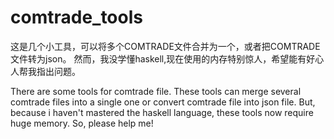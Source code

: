 # comtrade_tools
这是几个小工具，可以将多个COMTRADE文件合并为一个，或者把COMTRADE文件转为json。
然而，我没学懂haskell,现在使用的内存特别惊人，希望能有好心人帮我指出问题。

There are some tools for comtrade file. These tools can merge several comtrade files into a single one or convert comtrade file into json file.
But, because i haven't mastered the haskell language, these tools now require huge memory.
So, please help me!
